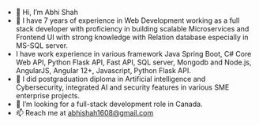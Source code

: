 - 👋 Hi, I’m Abhi Shah
- 👀 I have 7 years of experience in Web Development working as a full stack developer with proficiency in building scalable Microservices and Frontend UI with strong knowledge with Relation database especially in MS-SQL server.
- I have work experience in various framework Java Spring Boot, C# Core Web API, Python Flask API, Fast API, SQL server, Mongodb and Node.js, AngularJS, Angular 12+, Javascript, Python Flask API.
- 🌱 I did postgraduation diploma in Artificial intelligence and Cybersecurity, integrated AI and security features in various SME enterprise projects.
- 💞️ I’m looking for a full-stack development role in Canada.   
- 📫 Reach me at abhishah1608@gmail.com

<!---
abhishah1608/abhishah1608 is a ✨ special ✨ repository because its `README.md` (this file) appears on your GitHub profile.
You can click the Preview link to take a look at your changes.
--->
